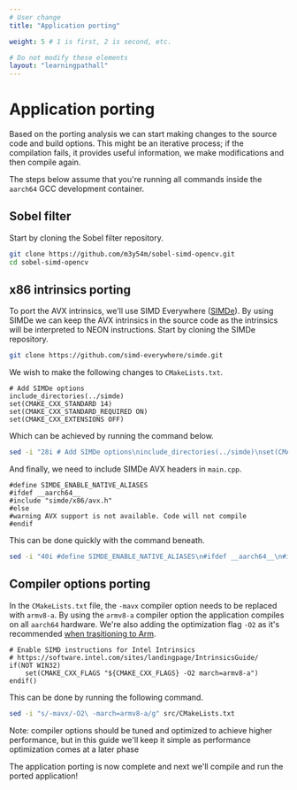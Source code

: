 ```yaml
---
# User change
title: "Application porting" 

weight: 5 # 1 is first, 2 is second, etc.

# Do not modify these elements
layout: "learningpathall"
---
```


# Application porting

Based on the porting analysis we can start making changes to the source code and build options. This might be an iterative process; if the compilation fails, it provides useful information, we make modifications and then compile again.

The steps below assume that you're running all commands inside the `aarch64` GCC development container.

## Sobel filter

Start by cloning the Sobel filter repository.
```bash
git clone https://github.com/m3y54m/sobel-simd-opencv.git
cd sobel-simd-opencv
```

## x86 intrinsics porting

To port the AVX intrinsics, we'll use SIMD Everywhere ([SIMDe](https://github.com/simd-everywhere/simde)). By using SIMDe we can keep the AVX intrinsics in the source code as the intrinsics will be interpreted to NEON instructions. Start by cloning the SIMDe repository.
```bash
git clone https://github.com/simd-everywhere/simde.git
```

We wish to make the following changes to `CMakeLists.txt`.
```output
# Add SIMDe options
include_directories(../simde)
set(CMAKE_CXX_STANDARD 14)
set(CMAKE_CXX_STANDARD_REQUIRED ON)
set(CMAKE_CXX_EXTENSIONS OFF)
```

Which can be achieved by running the command below.
```bash
sed -i "28i # Add SIMDe options\ninclude_directories(../simde)\nset(CMAKE_CXX_STANDARD 14)\nset(CMAKE_CXX_STANDARD_REQUIRED ON)\nset(CMAKE_CXX_EXTENSIONS OFF)\n" src/CMakeLists.txt
```

And finally, we need to include SIMDe AVX headers in `main.cpp`.
```output
#define SIMDE_ENABLE_NATIVE_ALIASES
#ifdef __aarch64__
#include "simde/x86/avx.h"
#else
#warning AVX support is not available. Code will not compile
#endif
```

This can be done quickly with the command beneath.
```bash
sed -i "40i #define SIMDE_ENABLE_NATIVE_ALIASES\n#ifdef __aarch64__\n#include \"simde/x86/avx.h\"\n#else\n#warning AVX support is not available. Code will not compile\n#endif" src/main.cpp
```

## Compiler options porting

In the `CMakeLists.txt` file, the `-mavx` compiler option needs to be replaced with `armv8-a`. By using the `armv8-a` compiler option the application compiles on all `aarch64` hardware. We're also adding the optimization flag `-O2` as it's recommended [when trasitioning to Arm](https://simd-everywhere.github.io/blog/2020/06/22/transitioning-to-arm-with-simde.html).
```output
# Enable SIMD instructions for Intel Intrinsics
# https://software.intel.com/sites/landingpage/IntrinsicsGuide/
if(NOT WIN32)
    set(CMAKE_CXX_FLAGS "${CMAKE_CXX_FLAGS} -O2 march=armv8-a")
endif()
```

 This can be done by running the following command.
```bash
sed -i "s/-mavx/-O2\ -march=armv8-a/g" src/CMakeLists.txt
```

Note: compiler options should be tuned and optimized to achieve higher performance, but in this guide we'll keep it simple as performance optimization comes at a later phase

The application porting is now complete and next we'll compile and run the ported application!